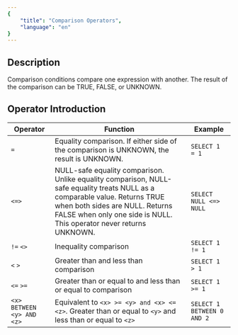 ```yaml
---
{
    "title": "Comparison Operators",
    "language": "en"
}
---
```


## Description

Comparison conditions compare one expression with another. The result of the comparison can be TRUE, FALSE, or UNKNOWN.

## Operator Introduction

| Operator | Function | Example |
| ------------------- | ----------------------------------------------------------- | ------------------- |
| `=` | Equality comparison. If either side of the comparison is UNKNOWN, the result is UNKNOWN. | `SELECT 1 = 1` |
| `<=>` | NULL-safe equality comparison. Unlike equality comparison, NULL-safe equality treats NULL as a comparable value. Returns TRUE when both sides are NULL. Returns FALSE when only one side is NULL. This operator never returns UNKNOWN. | `SELECT NULL <=> NULL` |
| `!=` `<>` | Inequality comparison | `SELECT 1 != 1` |
| `<` `>` | Greater than and less than comparison | `SELECT 1 > 1` |
| `<=` `>=` | Greater than or equal to and less than or equal to comparison | `SELECT 1 >= 1` |
| `<x> BETWEEN <y> AND <z>` | Equivalent to `<x> >= <y> and <x> <= <z>`. Greater than or equal to `<y>` and less than or equal to `<z>` | `SELECT 1 BETWEEN 0 AND 2` |